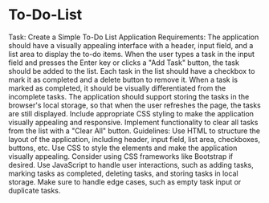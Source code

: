 # To-Do-List
Task: Create a Simple To-Do List Application Requirements: The application should have a visually appealing interface with a header, input field, and a list area to display the to-do items. When the user types a task in the input field and presses the Enter key or clicks a "Add Task" button, the task should be added to the list. Each task in the list should have a checkbox to mark it as completed and a delete button to remove it. When a task is marked as completed, it should be visually differentiated from the incomplete tasks. The application should support storing the tasks in the browser's local storage, so that when the user refreshes the page, the tasks are still displayed. Include appropriate CSS styling to make the application visually appealing and responsive. Implement functionality to clear all tasks from the list with a "Clear All" button. Guidelines: Use HTML to structure the layout of the application, including header, input field, list area, checkboxes, buttons, etc. Use CSS to style the elements and make the application visually appealing. Consider using CSS frameworks like Bootstrap if desired. Use JavaScript to handle user interactions, such as adding tasks, marking tasks as completed, deleting tasks, and storing tasks in local storage. Make sure to handle edge cases, such as empty task input or duplicate tasks.
